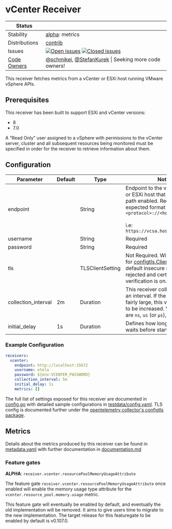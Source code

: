 # vCenter Receiver

<!-- status autogenerated section -->
| Status        |           |
| ------------- |-----------|
| Stability     | [alpha]: metrics   |
| Distributions | [contrib] |
| Issues        | [![Open issues](https://img.shields.io/github/issues-search/open-telemetry/opentelemetry-collector-contrib?query=is%3Aissue%20is%3Aopen%20label%3Areceiver%2Fvcenter%20&label=open&color=orange&logo=opentelemetry)](https://github.com/open-telemetry/opentelemetry-collector-contrib/issues?q=is%3Aopen+is%3Aissue+label%3Areceiver%2Fvcenter) [![Closed issues](https://img.shields.io/github/issues-search/open-telemetry/opentelemetry-collector-contrib?query=is%3Aissue%20is%3Aclosed%20label%3Areceiver%2Fvcenter%20&label=closed&color=blue&logo=opentelemetry)](https://github.com/open-telemetry/opentelemetry-collector-contrib/issues?q=is%3Aclosed+is%3Aissue+label%3Areceiver%2Fvcenter) |
| [Code Owners](https://github.com/open-telemetry/opentelemetry-collector-contrib/blob/main/CONTRIBUTING.md#becoming-a-code-owner)    | [@schmikei](https://www.github.com/schmikei), [@StefanKurek](https://www.github.com/StefanKurek) \| Seeking more code owners! |

[alpha]: https://github.com/open-telemetry/opentelemetry-collector/blob/main/docs/component-stability.md#alpha
[contrib]: https://github.com/open-telemetry/opentelemetry-collector-releases/tree/main/distributions/otelcol-contrib
<!-- end autogenerated section -->

This receiver fetches metrics from a vCenter or ESXi host running VMware vSphere APIs.

## Prerequisites

This receiver has been built to support ESXi and vCenter versions:

- 8
- 7.0

A “Read Only” user assigned to a vSphere with permissions to the vCenter server, cluster and all subsequent resources being monitored must be specified in order for the receiver to retrieve information about them.

## Configuration


| Parameter           | Default | Type             | Notes                                                                                                                                                                                                                                           |
| ------------------- | ------- | ---------------- | ----------------------------------------------------------------------------------------------------------------------------------------------------------------------------------------------------------------------------------------------- |
| endpoint            |         | String           | Endpoint to the vCenter Server or ESXi host that has the sdk path enabled. Required. The expected format is `<protocol>://<hostname>` <br><br> i.e: `https://vcsa.hostname.localnet`                                                            |
| username            |         | String           | Required                                                                                                                                                                                                                                        |
| password            |         | String           | Required                                                                                                                                                                                                                                        |
| tls                 |         | TLSClientSetting | Not Required. Will use defaults for [configtls.ClientConfig](https://github.com/open-telemetry/opentelemetry-collector/blob/main/config/configtls/README.md). By default insecure settings are rejected and certificate verification is on. |
| collection_interval | 2m      | Duration         | This receiver collects metrics on an interval. If the vCenter is fairly large, this value may need to be increased. Valid time units are `ns`, `us` (or `µs`), `ms`, `s`, `m`, `h`                                                              |
| initial_delay       | 1s      | Duration         | Defines how long this receiver waits before starting.                                                                                                                                                                                           |

### Example Configuration

```yaml
receivers:
  vcenter:
    endpoint: http://localhost:15672
    username: otelu
    password: ${env:VCENTER_PASSWORD}
    collection_interval: 5m
    initial_delay: 1s
    metrics: []
```

The full list of settings exposed for this receiver are documented in [config.go](./config.go) with detailed sample configurations in [testdata/config.yaml](./testdata/config.yaml). TLS config is documented further under the [opentelemetry collector's configtls package](https://github.com/open-telemetry/opentelemetry-collector/blob/main/config/configtls/README.md).

## Metrics

Details about the metrics produced by this receiver can be found in [metadata.yaml](./metadata.yaml) with further documentation in [documentation.md](./documentation.md)

### Feature gates

**ALPHA**: `receiver.vcenter.resourcePoolMemoryUsageAttribute`

The feature gate `receiver.vcenter.resourcePoolMemoryUsageAttribute` once enabled will enable the memory usage type attribute for 
the `vcenter.resource_pool.memory.usage` metric.

This feature gate will eventually be enabled by default, and eventually the old implementation will be removed. It aims
to give users time to migrate to the new implementation. The target release for this featuregate to be enabled by default
is v0.107.0.

